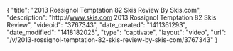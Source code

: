 {
    "title": "2013 Rossignol Temptation 82 Skis Review By Skis.com",
    "description": "http:\/\/www.skis.com 2013 Rossignol Temptation 82 Skis Review",
    "videoid": "3767343",
    "date_created": "1411361293",
    "date_modified": "1418182025",
    "type": "captivate",
    "layout": "video",
    "url": "\/v\/2013-rossignol-temptation-82-skis-review-by-skis-com\/3767343"
}